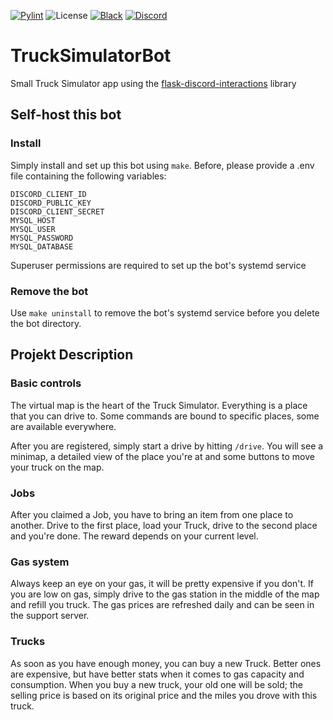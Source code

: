[![Pylint](https://github.com/therealr5/TruckSimulatorBot/actions/workflows/pylint.yml/badge.svg)](https://github.com/therealr5/TruckSimulatorBot/actions/workflows/pylint.yml)
![License](https://img.shields.io/github/license/therealr5/TrucksimulatorBot)
[![Black](https://img.shields.io/badge/codestyle-black-000000)](https://github.com/psf/black)
[![Discord](https://img.shields.io/discord/839580174282260510)](https://discord.gg/FzAxtGTUhN)

# TruckSimulatorBot
Small Truck Simulator app using the [flask-discord-interactions](https://github.com/Breq16/flask-discord-interactions) library

## Self-host this bot
### Install
Simply install and set up this bot using `make`.
Before, please provide a .env file containing the following variables:
```env
DISCORD_CLIENT_ID
DISCORD_PUBLIC_KEY
DISCORD_CLIENT_SECRET
MYSQL_HOST
MYSQL_USER
MYSQL_PASSWORD
MYSQL_DATABASE
```

Superuser permissions are required to set up the bot's systemd service

### Remove the bot
Use `make uninstall` to remove the bot's systemd service before you delete the bot directory.

## Projekt Description

### Basic controls
The virtual map is the heart of the Truck Simulator. Everything is a place that you can drive to. Some commands are bound to specific places, some are available everywhere.

After you are registered, simply start a drive by hitting `/drive`. You will see a minimap, a detailed view of the place you're at and some buttons to move your truck on the map.

### Jobs
After you claimed a Job, you have to bring an item from one place to another.
Drive to the first place, load your Truck, drive to the second place and you're done. The reward depends on your current level.

### Gas system
Always keep an eye on your gas, it will be pretty expensive if you don't. If you are low on gas, simply drive to the gas station in the middle of the map and refill you truck.
The gas prices are refreshed daily and can be seen in the support server.

### Trucks
As soon as you have enough money, you can buy a new Truck. Better ones are expensive, but have better stats when it comes to gas capacity and consumption.
When you buy a new truck, your old one will be sold; the selling price is based on its original price and the miles you drove with this truck.

